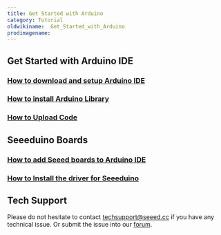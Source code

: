 ```yaml
---
title: Get Started with Arduino
category: Tutorial
oldwikiname:  Get_Started_with_Arduino
prodimagename:
---
```

## Get Started with Arduino IDE


### [How to download and setup Arduino IDE](http://wiki.seeed.cc/Download_Arduino_and_install_Arduino_driver/)

### [How to install Arduino Library](http://wiki.seeed.cc/How_to_install_Arduino_Library)

### [How to Upload Code](http://wiki.seeed.cc/Upload_Code/)

## Seeeduino Boards

### [How to add Seeed boards to Arduino IDE](http://wiki.seeed.cc/Seeed_Arduino_Boards/)

### [How to Install the driver for Seeeduino](http://wiki.seeed.cc/Driver_for_Seeeduino)

## Tech Support
Please do not hesitate to contact [techsupport@seeed.cc](techsupport@seeed.cc) if you have any technical issue. Or submit the issue into our [forum](http://seeedstudio.com/forum/). 